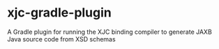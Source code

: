 # xjc-gradle-plugin
A Gradle plugin for running the XJC binding compiler to generate JAXB Java source code from XSD schemas
